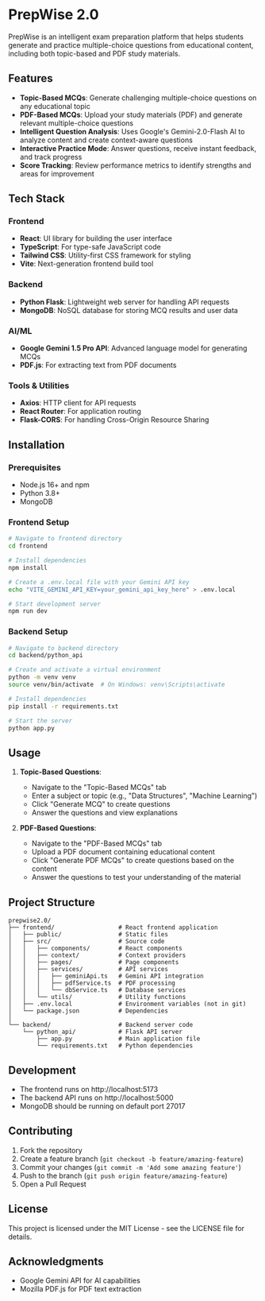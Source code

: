 # PrepWise 2.0

PrepWise is an intelligent exam preparation platform that helps students generate and practice multiple-choice questions from educational content, including both topic-based and PDF study materials.

## Features

- **Topic-Based MCQs**: Generate challenging multiple-choice questions on any educational topic
- **PDF-Based MCQs**: Upload your study materials (PDF) and generate relevant multiple-choice questions
- **Intelligent Question Analysis**: Uses Google's Gemini-2.0-Flash AI to analyze content and create context-aware questions
- **Interactive Practice Mode**: Answer questions, receive instant feedback, and track progress
- **Score Tracking**: Review performance metrics to identify strengths and areas for improvement

## Tech Stack

### Frontend
- **React**: UI library for building the user interface
- **TypeScript**: For type-safe JavaScript code
- **Tailwind CSS**: Utility-first CSS framework for styling
- **Vite**: Next-generation frontend build tool

### Backend
- **Python Flask**: Lightweight web server for handling API requests
- **MongoDB**: NoSQL database for storing MCQ results and user data

### AI/ML
- **Google Gemini 1.5 Pro API**: Advanced language model for generating MCQs
- **PDF.js**: For extracting text from PDF documents

### Tools & Utilities
- **Axios**: HTTP client for API requests
- **React Router**: For application routing
- **Flask-CORS**: For handling Cross-Origin Resource Sharing

## Installation

### Prerequisites
- Node.js 16+ and npm
- Python 3.8+
- MongoDB

### Frontend Setup
```bash
# Navigate to frontend directory
cd frontend

# Install dependencies
npm install

# Create a .env.local file with your Gemini API key
echo "VITE_GEMINI_API_KEY=your_gemini_api_key_here" > .env.local

# Start development server
npm run dev
```

### Backend Setup
```bash
# Navigate to backend directory
cd backend/python_api

# Create and activate a virtual environment
python -m venv venv
source venv/bin/activate  # On Windows: venv\Scripts\activate

# Install dependencies
pip install -r requirements.txt

# Start the server
python app.py
```

## Usage

1. **Topic-Based Questions**:
   - Navigate to the "Topic-Based MCQs" tab
   - Enter a subject or topic (e.g., "Data Structures", "Machine Learning")
   - Click "Generate MCQ" to create questions
   - Answer the questions and view explanations

2. **PDF-Based Questions**:
   - Navigate to the "PDF-Based MCQs" tab
   - Upload a PDF document containing educational content
   - Click "Generate PDF MCQs" to create questions based on the content
   - Answer the questions to test your understanding of the material

## Project Structure

```
prepwise2.0/
├── frontend/                  # React frontend application
│   ├── public/                # Static files
│   ├── src/                   # Source code
│   │   ├── components/        # React components
│   │   ├── context/           # Context providers
│   │   ├── pages/             # Page components
│   │   ├── services/          # API services
│   │   │   ├── geminiApi.ts   # Gemini API integration
│   │   │   ├── pdfService.ts  # PDF processing
│   │   │   └── dbService.ts   # Database services
│   │   └── utils/             # Utility functions
│   ├── .env.local             # Environment variables (not in git)
│   └── package.json           # Dependencies
│
└── backend/                   # Backend server code
    └── python_api/            # Flask API server
        ├── app.py             # Main application file
        └── requirements.txt   # Python dependencies
```

## Development

- The frontend runs on http://localhost:5173
- The backend API runs on http://localhost:5000
- MongoDB should be running on default port 27017

## Contributing

1. Fork the repository
2. Create a feature branch (`git checkout -b feature/amazing-feature`)
3. Commit your changes (`git commit -m 'Add some amazing feature'`)
4. Push to the branch (`git push origin feature/amazing-feature`)
5. Open a Pull Request

## License

This project is licensed under the MIT License - see the LICENSE file for details.

## Acknowledgments

- Google Gemini API for AI capabilities
- Mozilla PDF.js for PDF text extraction
